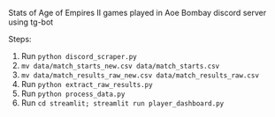 Stats of Age of Empires II games played in Aoe Bombay discord server using tg-bot

Steps:
1. Run `python discord_scraper.py`
2. `mv data/match_starts_new.csv data/match_starts.csv`
3. `mv data/match_results_raw_new.csv data/match_results_raw.csv`
4. Run `python extract_raw_results.py`
5. Run `python process_data.py`
6. Run `cd streamlit; streamlit run player_dashboard.py`